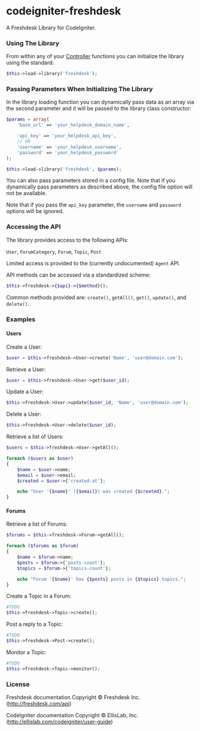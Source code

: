 # codeigniter-freshdesk

A Freshdesk Library for CodeIgniter.

### Using The Library

From within any of your [Controller][controller] functions you can initialize the library using the standard:
```php
$this->load->library('freshdesk');
```

[controller]:http://ellislab.com/codeigniter/user-guide/general/controllers.html

### Passing Parameters When Initializing The Library

In the library loading function you can dynamically pass data as an array via the second parameter and it will be passed to the library class constructor:
```php
$params = array(
    'base_url' => 'your_helpdesk_domain_name',

    'api_key' => 'your_helpdesk_api_key',
    // OR
    'username' => 'your_helpdesk_username',
    'password' => 'your_helpdesk_password'
);

$this->load->library('freshdesk', $params);
```

You can also pass parameters stored in a config file. Note that if you dynamically pass parameters as described above, the config file option will not be available.

Note that if you pass the `api_key` parameter, the `username` and `password` options will be ignored.

### Accessing the API

The library provides access to the following APIs:

`User`, `ForumCategory`, `Forum`, `Topic`, `Post`

Limited access is provided to the (currently undocumented) `Agent` API.

API methods can be accessed via a standardized scheme:
```php
$this->freshdesk->{$api}->{$method}();
```

Common methods provided are:
`create()`, `getAll()`, `get()`, `update()`, and `delete()`.

### Examples
#### Users
Create a User:
```php
$user = $this->freshdesk->User->create('Name', 'user@domain.com');
```
Retrieve a User:
```php
$user = $this->freshdesk->User->get($user_id);
```
Update a User:
```php
$this->freshdesk->User->update($user_id, 'Name', 'user@domain.com');
```
Delete a User:
```php
$this->freshdesk->User->delete($user_id);
```
Retrieve a list of Users:
```php
$users = $this->freshdesk->User->getAll();

foreach ($users as $user)
{
    $name = $user->name;
    $email = $user->email;
    $created = $user->{'created-at'};

    echo "User '{$name}' ({$email}) was created {$created}.";
}
```

#### Forums
Retrieve a list of Forums:
```php
$forums = $this->freshdesk->Forum->getAll();

foreach ($forums as $forum)
{
    $name = $forum->name;
    $posts = $forum->{'posts-count'};
    $topics = $forum->{'topics-count'};

    echo "Forum '{$name}' has {$posts} posts in {$topics} topics.";
}
```
Create a Topic in a Forum:
```php
#TODO
$this->freshdesk->Topic->create();
```
Post a reply to a Topic:
```php
#TODO
$this->freshdesk->Post->create();
```
Monitor a Topic:
```php
#TODO
$this->freshdesk->Topic->monitor();
```

### License
Freshdesk documentation Copyright &copy; Freshdesk Inc. (http://freshdesk.com/api)

CodeIgniter documentation Copyright &copy; EllisLab, Inc. (http://ellislab.com/codeigniter/user-guide)
